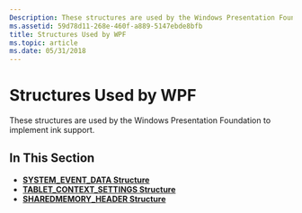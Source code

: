 ```yaml
---
Description: These structures are used by the Windows Presentation Foundation to implement ink support.
ms.assetid: 59d78d11-268e-460f-a889-5147ebde8bfb
title: Structures Used by WPF
ms.topic: article
ms.date: 05/31/2018
---
```


# Structures Used by WPF

These structures are used by the Windows Presentation Foundation to implement ink support.

## In This Section

-   [**SYSTEM\_EVENT\_DATA Structure**](system-event-data.md)
-   [**TABLET\_CONTEXT\_SETTINGS Structure**](tablet-context-settings.md)
-   [**SHAREDMEMORY\_HEADER Structure**](sharedmemory-header.md)

 

 



